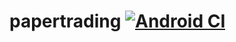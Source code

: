 # papertrading [![Android CI](https://github.com/soham-1/papertrading/actions/workflows/build.yaml/badge.svg)](https://github.com/soham-1/papertrading/actions/workflows/build.yaml)
